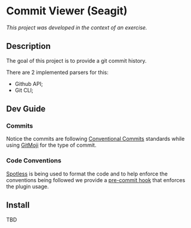# Commit Viewer (Seagit)
_This project was developed in the context of an exercise._
## Description
The goal of this project is to provide a git commit history.

There are 2 implemented parsers for this:
- Github API;
- Git CLI;
  
## Dev Guide
### Commits 
Notice the commits are following [Conventional Commits](https://www.conventionalcommits.org) standards while using [GitMoji](https://gitmoji.carloscuesta.me/) for the type of commit. 

### Code Conventions
[Spotless](https://github.com/diffplug/spotless) is being used to format the code and to help enforce the conventions being followed we provide a [pre-commit hook](/scripts/pre-commit) that enforces the plugin usage. 

## Install
TBD

